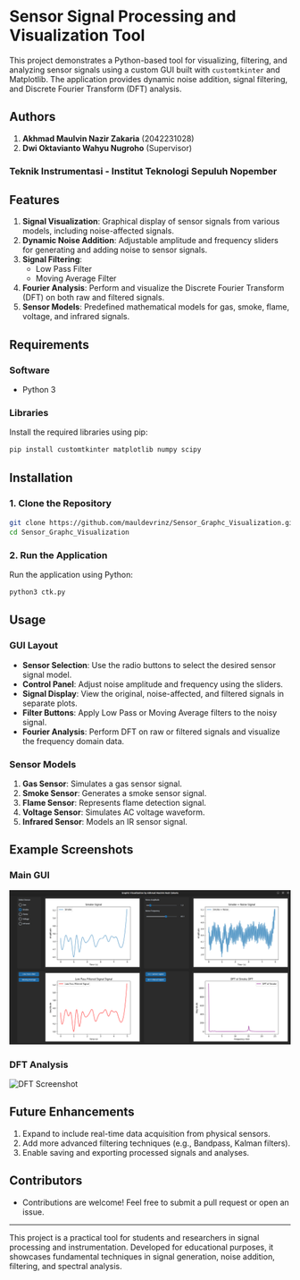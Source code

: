 # Sensor Signal Processing and Visualization Tool

This project demonstrates a Python-based tool for visualizing, filtering, and analyzing sensor signals using a custom GUI built with `customtkinter` and Matplotlib. The application provides dynamic noise addition, signal filtering, and Discrete Fourier Transform (DFT) analysis.

## Authors
1. **Akhmad Maulvin Nazir Zakaria** (2042231028)
2. **Dwi Oktavianto Wahyu Nugroho** (Supervisor)

### Teknik Instrumentasi - Institut Teknologi Sepuluh Nopember

## Features

1. **Signal Visualization**: Graphical display of sensor signals from various models, including noise-affected signals.
2. **Dynamic Noise Addition**: Adjustable amplitude and frequency sliders for generating and adding noise to sensor signals.
3. **Signal Filtering**:
   - Low Pass Filter
   - Moving Average Filter
4. **Fourier Analysis**: Perform and visualize the Discrete Fourier Transform (DFT) on both raw and filtered signals.
5. **Sensor Models**: Predefined mathematical models for gas, smoke, flame, voltage, and infrared signals.

## Requirements

### Software
- Python 3

### Libraries
Install the required libraries using pip:
```bash
pip install customtkinter matplotlib numpy scipy
```

## Installation

### 1. Clone the Repository
```bash
git clone https://github.com/mauldevrinz/Sensor_Graphc_Visualization.git
cd Sensor_Graphc_Visualization
```

### 2. Run the Application
Run the application using Python:
```bash
python3 ctk.py
```

## Usage

### GUI Layout
- **Sensor Selection**: Use the radio buttons to select the desired sensor signal model.
- **Control Panel**: Adjust noise amplitude and frequency using the sliders.
- **Signal Display**: View the original, noise-affected, and filtered signals in separate plots.
- **Filter Buttons**: Apply Low Pass or Moving Average filters to the noisy signal.
- **Fourier Analysis**: Perform DFT on raw or filtered signals and visualize the frequency domain data.

### Sensor Models
1. **Gas Sensor**: Simulates a gas sensor signal.
2. **Smoke Sensor**: Generates a smoke sensor signal.
3. **Flame Sensor**: Represents flame detection signal.
4. **Voltage Sensor**: Simulates AC voltage waveform.
5. **Infrared Sensor**: Models an IR sensor signal.

## Example Screenshots
### Main GUI
![GUI Screenshot](https://github.com/mauldevrinz/Sensor_Graphc_Visualization/blob/main/GUI_VISUALIZATION.png)

### DFT Analysis
![DFT Screenshot](https://github.com/mauldevrinz/Sensor_Graphc_Visualization/blob/main/DFT_VISUALIZATION.png)

## Future Enhancements
1. Expand to include real-time data acquisition from physical sensors.
2. Add more advanced filtering techniques (e.g., Bandpass, Kalman filters).
3. Enable saving and exporting processed signals and analyses.

## Contributors
- Contributions are welcome! Feel free to submit a pull request or open an issue.

---

This project is a practical tool for students and researchers in signal processing and instrumentation. Developed for educational purposes, it showcases fundamental techniques in signal generation, noise addition, filtering, and spectral analysis.

